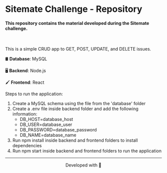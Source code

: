 # Sitemate Challenge - Repository

#### This repository contains the material developed during the Sitemate challenge.

<br>

This is a simple CRUD app to GET, POST, UPDATE, and DELETE issues.

🛢️ **Database**: MySQL

🖥️ **Backend**: Node.js

🖌️ **Frontend**: React

Steps to run the application:

1. Create a MySQL schema using the file from the 'database' folder
2. Create a .env file inside backend folder and add the following information:
    * DB_HOST=database_host
    * DB_USER=database_user
    * DB_PASSWORD=database_password
    * DB_NAME=database_name
3. Run npm install inside backend and frontend folders to install dependencies
4. Run npm start inside backend and frontend folders to run the application

---

<p align="center">Developed with 💙</p>
